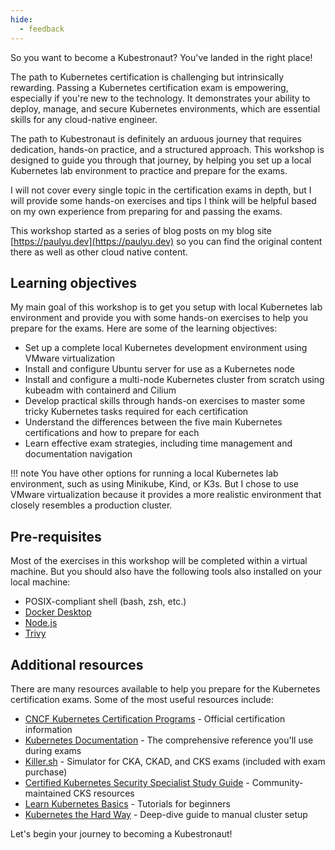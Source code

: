 ```yaml
---
hide:
  - feedback
---
```


So you want to become a Kubestronaut? You've landed in the right place!

The path to Kubernetes certification is challenging but intrinsically rewarding. Passing a Kubernetes certification exam is empowering, especially if you're new to the technology. It demonstrates your ability to deploy, manage, and secure Kubernetes environments, which are essential skills for any cloud-native engineer. 

The path to Kubestronaut is definitely an arduous journey that requires dedication, hands-on practice, and a structured approach. This workshop is designed to guide you through that journey, by helping you set up a local Kubernetes lab environment to practice and prepare for the exams. 

I will not cover every single topic in the certification exams in depth, but I will provide some hands-on exercises and tips I think will be helpful based on my own experience from preparing for and passing the exams.

This workshop started as a series of blog posts on my blog site [https://paulyu.dev](https://paulyu.dev) so you can find the original content there as well as other cloud native content.

## Learning objectives

My main goal of this workshop is to get you setup with local Kubernetes lab environment and provide you with some hands-on exercises to help you prepare for the exams. Here are some of the learning objectives:

- Set up a complete local Kubernetes development environment using VMware virtualization
- Install and configure Ubuntu server for use as a Kubernetes node
- Install and configure a multi-node Kubernetes cluster from scratch using kubeadm with containerd and Cilium
- Develop practical skills through hands-on exercises to master some tricky Kubernetes tasks required for each certification
- Understand the differences between the five main Kubernetes certifications and how to prepare for each
- Learn effective exam strategies, including time management and documentation navigation

!!! note 
    You have other options for running a local Kubernetes lab environment, such as using Minikube, Kind, or K3s. But I chose to use VMware virtualization because it provides a more realistic environment that closely resembles a production cluster.

## Pre-requisites

Most of the exercises in this workshop will be completed within a virtual machine. But you should also have the following tools also installed on your local machine:

- POSIX-compliant shell (bash, zsh, etc.)
- [Docker Desktop](https://www.docker.com/get-started/)
- [Node.js](https://nodejs.org/en/download)
- [Trivy](https://trivy.dev/latest/getting-started/installation)

## Additional resources

There are many resources available to help you prepare for the Kubernetes certification exams. Some of the most useful resources include:

- [CNCF Kubernetes Certification Programs](https://www.cncf.io/training/certification/) - Official certification information
- [Kubernetes Documentation](https://kubernetes.io/docs/) - The comprehensive reference you'll use during exams
- [Killer.sh](https://killer.sh/) - Simulator for CKA, CKAD, and CKS exams (included with exam purchase)
- [Certified Kubernetes Security Specialist Study Guide](https://github.com/walidshaari/Certified-Kubernetes-Security-Specialist) - Community-maintained CKS resources
- [Learn Kubernetes Basics](https://kubernetes.io/docs/tutorials/kubernetes-basics/) - Tutorials for beginners
- [Kubernetes the Hard Way](https://github.com/kelseyhightower/kubernetes-the-hard-way) - Deep-dive guide to manual cluster setup

Let's begin your journey to becoming a Kubestronaut!
